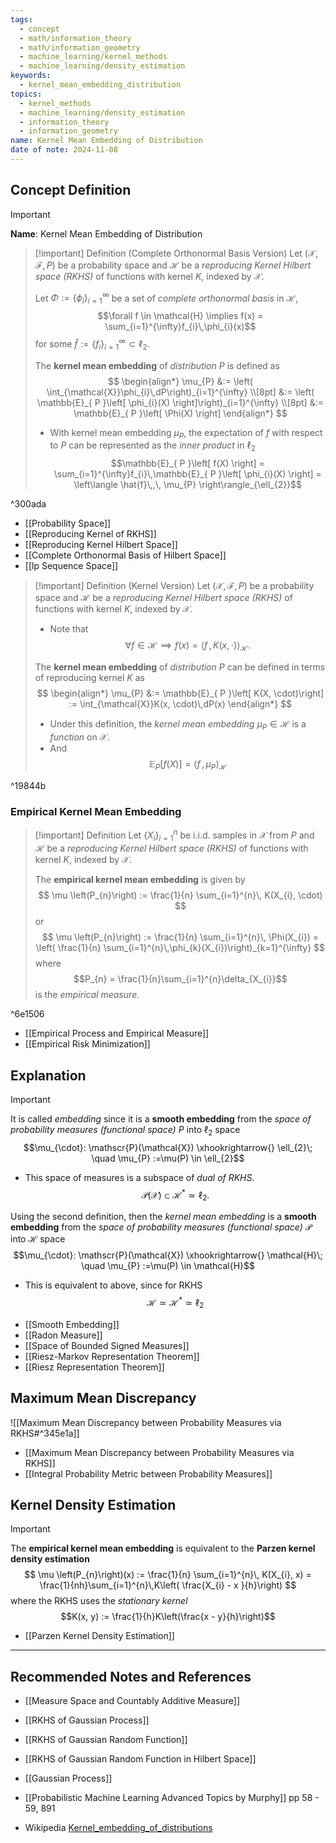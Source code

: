 ```yaml
---
tags:
  - concept
  - math/information_theory
  - math/information_geometry
  - machine_learning/kernel_methods
  - machine_learning/density_estimation
keywords:
  - kernel_mean_embedding_distribution
topics:
  - kernel_methods
  - machine_learning/density_estimation
  - information_theory
  - information_geometry
name: Kernel Mean Embedding of Distribution
date of note: 2024-11-08
---
```


## Concept Definition

>[!important]
>**Name**: Kernel Mean Embedding of Distribution

>[!important] Definition  (Complete Orthonormal Basis Version)
>Let $(\mathcal{X}, \mathscr{F}, P)$ be a probability space and  $\mathcal{H}$ be a *reproducing Kernel Hilbert space (RKHS)* of functions with kernel $K$, indexed by $\mathcal{X}$.
>
>Let $\Phi := \{ \phi_{i} \}_{i=1}^{\infty}$  be a set of *complete orthonormal basis* in $\mathcal{H}$, $$\forall f \in \mathcal{H} \implies f(x) = \sum_{i=1}^{\infty}f_{i}\,\phi_{i}(x)$$ for some $\hat{f} := \{ f_{i} \}_{i=1}^{\infty} \subset \ell_{2}$.
>
>
>The **kernel mean embedding** of *distribution* $P$ is defined as 
>$$
>\begin{align*}
>\mu_{P} &:=  \left( \int_{\mathcal{X}}\phi_{i}\,dP\right)_{i=1}^{\infty} \\[8pt] 
>&:= \left( \mathbb{E}_{ P }\left[  \phi_{i}(X) \right]\right)_{i=1}^{\infty} \\[8pt] 
>&:= \mathbb{E}_{ P }\left[  \Phi(X) \right]
>\end{align*}
>$$
>- With kernel mean embedding $\mu_{P}$, the expectation of $f$ with respect to $P$ can be represented as the *inner product* in $\ell_{2}$ $$\mathbb{E}_{ P }\left[  f(X) \right] = \sum_{i=1}^{\infty}f_{i}\,\mathbb{E}_{ P }\left[  \phi_{i}(X) \right] = \left\langle  \hat{f}\,,\, \mu_{P}  \right\rangle_{\ell_{2}}$$

^300ada


- [[Probability Space]]
- [[Reproducing Kernel of RKHS]]
- [[Reproducing Kernel Hilbert Space]]
- [[Complete Orthonormal Basis of Hilbert Space]]
- [[lp Sequence Space]]

>[!important] Definition (Kernel Version)
>Let $(\mathcal{X}, \mathscr{F}, P)$ be a probability space and  $\mathcal{H}$ be a *reproducing Kernel Hilbert space (RKHS)* of functions with kernel $K$, indexed by $\mathcal{X}$.
>- Note that $$\forall f\in \mathcal{H}  \implies f(x) = \left\langle  f\,,\,K(x ,\cdot)    \right\rangle_{\mathcal{H}}.$$
>
>The **kernel mean embedding** of *distribution* $P$ can be defined in terms of reproducing kernel $K$ as
>$$
>\begin{align*}
>\mu_{P} &:= \mathbb{E}_{ P }\left[  K(X, \cdot)\right] := \int_{\mathcal{X}}K(x, \cdot)\,dP(x)
>\end{align*}
>$$
>- Under this definition, the *kernel mean embedding* $\mu_{P} \in \mathcal{H}$ is a *function* on $\mathcal{X}$. 
>- And $$\mathbb{E}_{ P }\left[  f(X) \right] = \left\langle  f\,,\, \mu_{P}   \right\rangle_{\mathcal{H}}$$

^19844b


### Empirical Kernel Mean Embedding

>[!important] Definition
>Let $\{ X_{i} \}_{i=1}^{n}$ be i.i.d. samples in $\mathcal{X}$ from $P$ and  $\mathcal{H}$ be a *reproducing Kernel Hilbert space (RKHS)* of functions with kernel $K$, indexed by $\mathcal{X}$. 
>
>The **empirical kernel mean embedding** is given by 
>$$
>\mu \left(P_{n}\right) := \frac{1}{n} \sum_{i=1}^{n}\, K(X_{i}, \cdot)
>$$
>or 
>$$
>\mu \left(P_{n}\right) := \frac{1}{n} \sum_{i=1}^{n}\, \Phi(X_{i}) = \left(  \frac{1}{n} \sum_{i=1}^{n}\,\phi_{k}(X_{i})\right)_{k=1}^{\infty} 
>$$
>where $$P_{n} = \frac{1}{n}\sum_{i=1}^{n}\delta_{X_{i}}$$ is the *empirical measure.*

^6e1506

- [[Empirical Process and Empirical Measure]]
- [[Empirical Risk Minimization]]

## Explanation

>[!important]
>It is called *embedding* since it is a **smooth embedding** from the *space of probability measures (functional space)* $P$ into $\ell_{2}$ space $$\mu_{\cdot}: \mathscr{P}(\mathcal{X}) \xhookrightarrow{} \ell_{2}\; \quad \mu_{P} :=\mu(P) \in \ell_{2}$$
>- This space of measures is a subspace of *dual of RKHS*. $$\mathscr{P}(\mathcal{X}) \subset \mathcal{H}^{*} \simeq \ell_{2}.$$
>  
>  
>Using the second definition, then the *kernel mean embedding*  is a **smooth embedding** from the *space of probability measures (functional space)* $\mathscr{P}$ into $\mathcal{H}$ space $$\mu_{\cdot}: \mathscr{P}(\mathcal{X}) \xhookrightarrow{} \mathcal{H}\; \quad \mu_{P} :=\mu(P) \in \mathcal{H}$$
>- This is equivalent to above, since for RKHS $$\mathcal{H} \simeq \mathcal{H}^{*} \simeq \ell_{2}$$

- [[Smooth Embedding]]
- [[Radon Measure]]
- [[Space of Bounded Signed Measures]]
- [[Riesz-Markov Representation Theorem]]
- [[Riesz Representation Theorem]]


## Maximum Mean Discrepancy

![[Maximum Mean Discrepancy between Probability Measures via RKHS#^345e1a]]

- [[Maximum Mean Discrepancy between Probability Measures via RKHS]]
- [[Integral Probability Metric between Probability Measures]]

## Kernel Density Estimation

>[!important]
>The **empirical kernel mean embedding** is equivalent to the **Parzen kernel density estimation**
>$$
>\mu \left(P_{n}\right)(x) := \frac{1}{n} \sum_{i=1}^{n}\, K(X_{i}, x) = \frac{1}{nh}\sum_{i=1}^{n}\,K\left( \frac{X_{i} - x }{h}\right)
>$$
>where the RKHS uses the *stationary kernel* $$K(x, y) := \frac{1}{h}K\left(\frac{x - y}{h}\right)$$

- [[Parzen Kernel Density Estimation]]




-----------
##  Recommended Notes and References



- [[Measure Space and Countably Additive Measure]]
- [[RKHS of Gaussian Process]]
- [[RKHS of Gaussian Random Function]]
- [[RKHS of Gaussian Random Function in Hilbert Space]]
- [[Gaussian Process]]

- [[Probabilistic Machine Learning Advanced Topics by Murphy]] pp 58 - 59,  891
- Wikipedia [Kernel_embedding_of_distributions](https://en.wikipedia.org/wiki/Kernel_embedding_of_distributions)